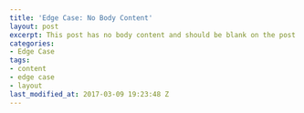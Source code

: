 ```yaml
---
title: 'Edge Case: No Body Content'
layout: post
excerpt: This post has no body content and should be blank on the post's page.
categories:
- Edge Case
tags:
- content
- edge case
- layout
last_modified_at: 2017-03-09 19:23:48 Z
---
```


